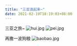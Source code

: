 ```yaml
---
title: "三亚浪起来~"
date: 2021-02-19T18:19:03+08:00
---
```


三亚之旅~
![hui.jpg](http://i.loli.net/2021/02/19/8iYgL1tDClu2VEx.jpg)
![pei.jpg](http://i.loli.net/2021/02/19/LAX5WVJ8yzhpvZ2.jpg)

再撒一波狗粮
![baobao.jpg](http://i.loli.net/2021/02/19/6klU1SX9Bmvp4Rh.jpg)

